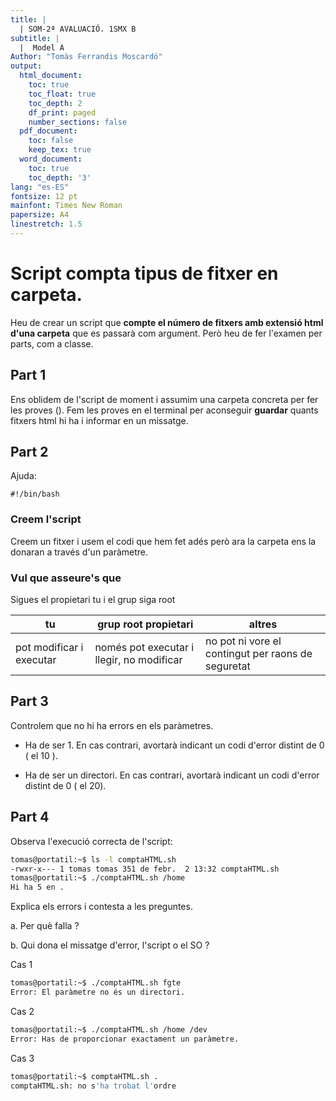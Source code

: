 ```yaml
---
title: |
  | SOM-2ª AVALUACIÓ. 1SMX B
subtitle: |
  |  Model A
Author: "Tomàs Ferrandis Moscardó"
output:
  html_document:
    toc: true
    toc_float: true
    toc_depth: 2
    df_print: paged
    number_sections: false
  pdf_document: 
    toc: false
    keep_tex: true
  word_document:
    toc: true
    toc_depth: '3'
lang: "es-ES"
fontsize: 12 pt
mainfont: Times New Roman
papersize: A4
linestretch: 1.5
---
```


# Script compta tipus de fitxer en carpeta.

Heu de crear un script que **compte el número de fitxers amb extensió html d'una carpeta** que es passarà com argument. Però heu de fer l'examen per parts, com a classe.

## Part 1

Ens oblidem de l'script de moment i assumim una carpeta concreta per fer les proves ().
Fem les proves en el terminal per aconseguir **guardar** quants fitxers html hi ha i informar en un missatge.

## Part 2
Ajuda:

```
#!/bin/bash
```

### Creem l'script
Creem un fitxer i usem el codi que hem fet adés però ara la carpeta ens la donaran a través d'un paràmetre.

### Vul que asseure's que 
Sigues el propietari tu i el grup siga root

|tu |grup root propietari|altres|
|--|--|--|
|pot modificar i executar|només pot executar i llegir, no modificar|no pot ni vore el contingut per raons de seguretat|

## Part 3

Controlem que no hi ha errors en els paràmetres. 
* Ha de ser 1. En cas contrari, avortarà indicant un codi d'error distint de 0 ( el 10 ).

* Ha de ser un directori. En cas contrari, avortarà indicant un codi d'error distint de 0 ( el 20).

## Part 4

Observa l'execució correcta de l'script:
```bash
tomas@portatil:~$ ls -l comptaHTML.sh
-rwxr-x--- 1 tomas tomas 351 de febr.  2 13:32 comptaHTML.sh
tomas@portatil:~$ ./comptaHTML.sh /home
Hi ha 5 en .
```

Explica els errors i contesta a les preguntes.

a.  Per què falla ?

b.  Qui dona el missatge d'error, l'script o el SO ?

Cas 1
```bash
tomas@portatil:~$ ./comptaHTML.sh fgte
Error: El paràmetre no és un directori.
```


Cas 2
```bash 
tomas@portatil:~$ ./comptaHTML.sh /home /dev
Error: Has de proporcionar exactament un paràmetre.
```
Cas 3
```bash
tomas@portatil:~$ comptaHTML.sh .
comptaHTML.sh: no s'ha trobat l'ordre
```




